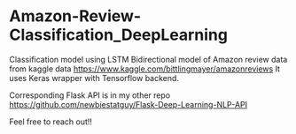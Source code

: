 # Amazon-Review-Classification_DeepLearning
Classification model using LSTM Bidirectional model of Amazon review data from kaggle data https://www.kaggle.com/bittlingmayer/amazonreviews
It uses Keras wrapper with Tensorflow backend.

Corresponding Flask API is in my other repo https://github.com/newbiestatguy/Flask-Deep-Learning-NLP-API

Feel free to reach out!!
